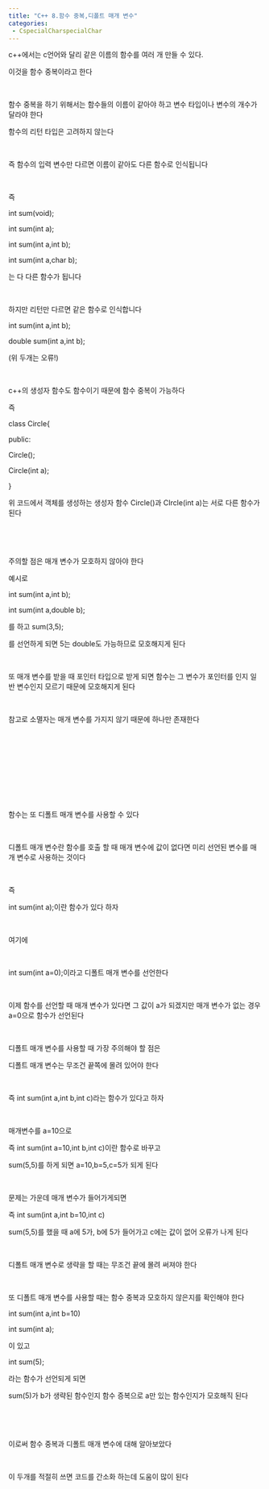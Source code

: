 ```yaml
---
title: "C++ 8.함수 중복,디폴트 매개 변수"
categories:
 - CspecialCharspecialChar
---
```








c++에서는 c언어와 달리 같은 이름의 함수를 여러 개 만들 수 있다.

이것을 함수 중복이라고 한다

​

함수 중복을 하기 위해서는 함수들의 이름이 같아야 하고 변수 타입이나 변수의 개수가 달라야 한다

함수의 리턴 타입은 고려하지 않는다

​

즉 함수의 입력 변수만 다르면 이름이 같아도 다른 함수로 인식됩니다

​

즉 

int sum(void);

int sum(int a);

int sum(int a,int b);

int sum(int a,char b);

는 다 다른 함수가 됩니다

​

하지만 리턴만 다르면 같은 함수로 인식합니다

int sum(int a,int b);

double sum(int a,int b);

(위 두개는 오류!)

​

c++의 생성자 함수도 함수이기 때문에 함수 중복이 가능하다

즉 

class Circle{

public:

Circle();

Circle(int a);

}

위 코드에서 객체를 생성하는 생성자 함수 Circle()과 CIrcle(int a)는 서로 다른 함수가 된다

​

​

주의할 점은 매개 변수가 모호하지 않아야 한다

예시로 

int sum(int a,int b);

int sum(int a,double b);

를 하고 sum(3,5);

를 선언하게 되면 5는 double도 가능하므로 모호해지게 된다

​

또 매개 변수를 받을 때 포인터 타입으로 받게 되면 함수는 그 변수가 포인터를 인지 일반 변수인지 모르기 때문에 모호해지게 된다

​

참고로 소멸자는 매개 변수를 가지지 않기 때문에 하나만 존재한다

​

​

​

​

​

함수는 또 디폴트 매개 변수를 사용할 수 있다

​

디폴트 매개 변수란 함수를 호출 할 때 매개 변수에 값이 없다면 미리 선언된 변수를 매개 변수로 사용하는 것이다

​

즉 

int sum(int a);이란 함수가 있다 하자

​

여기에

​

int sum(int a=0);이라고 디폴트 매개 변수를 선언한다

​

이제 함수를 선언할 때 매개 변수가 있다면 그 값이 a가 되겠지만 매개 변수가 없는 경우 a=0으로 함수가 선언된다

​

디폴트 매개 변수를 사용할 때 가장 주의해야 할 점은 

디폴트 매개 변수는 무조건 끝쪽에 몰려 있어야 한다

​

즉 int sum(int a,int b,int c)라는 함수가 있다고 하자

​

매개변수를 a=10으로

즉 int sum(int a=10,int b,int c)이란 함수로 바꾸고

sum(5,5)를 하게 되면 a=10,b=5,c=5가 되게 된다

​

문제는 가운데 매개 변수가 들어가게되면 

즉 int sum(int a,int b=10,int c)

sum(5,5)를 했을 때 a에 5가, b에 5가 들어가고 c에는 값이 없어 오류가 나게 된다

​

디폴트 매개 변수로 생략을 할 때는 무조건 끝에 몰려 써져야 한다

​

또 디폴트 매개 변수를 사용할 때는 함수 중복과 모호하지 않은지를 확인해야 한다

int sum(int a,int b=10)

int sum(int a);

이 있고

int sum(5);

라는 함수가 선언되게 되면

sum(5)가 b가 생략된 함수인지 함수 증복으로 a만 있는 함수인지가 모호해직 된다

​

​

이로써 함수 중복과 디폴트 매개 변수에 대해 알아보았다

​

이 두개를 적절히 쓰면 코드를 간소화 하는데 도움이 많이 된다

​

​




 

